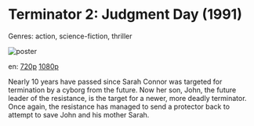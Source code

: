 # Terminator 2: Judgment Day (1991)

Genres: action, science-fiction, thriller

![poster](http://image.tmdb.org/t/p/w500/2y4dmgWYRMYXdD1UyJVcn2HSd1D.jpg)

en:
  [720p](magnet:?xt=urn:btih:01D496181181A41173D2FCBED4A68AEF25026FCE&tr=udp://glotorrents.pw:6969/announce&tr=udp://tracker.opentrackr.org:1337/announce&tr=udp://torrent.gresille.org:80/announce&tr=udp://tracker.openbittorrent.com:80&tr=udp://tracker.coppersurfer.tk:6969&tr=udp://tracker.leechers-paradise.org:6969&tr=udp://p4p.arenabg.ch:1337&tr=udp://tracker.internetwarriors.net:1337)
  [1080p](magnet:?xt=urn:btih:9097908B2FA628463E730889B0868D416B82848F&tr=udp://glotorrents.pw:6969/announce&tr=udp://tracker.opentrackr.org:1337/announce&tr=udp://torrent.gresille.org:80/announce&tr=udp://tracker.openbittorrent.com:80&tr=udp://tracker.coppersurfer.tk:6969&tr=udp://tracker.leechers-paradise.org:6969&tr=udp://p4p.arenabg.ch:1337&tr=udp://tracker.internetwarriors.net:1337)
  


Nearly 10 years have passed since Sarah Connor was targeted for termination by a cyborg from the future. Now her son, John, the future leader of the resistance, is the target for a newer, more deadly terminator. Once again, the resistance has managed to send a protector back to attempt to save John and his mother Sarah.